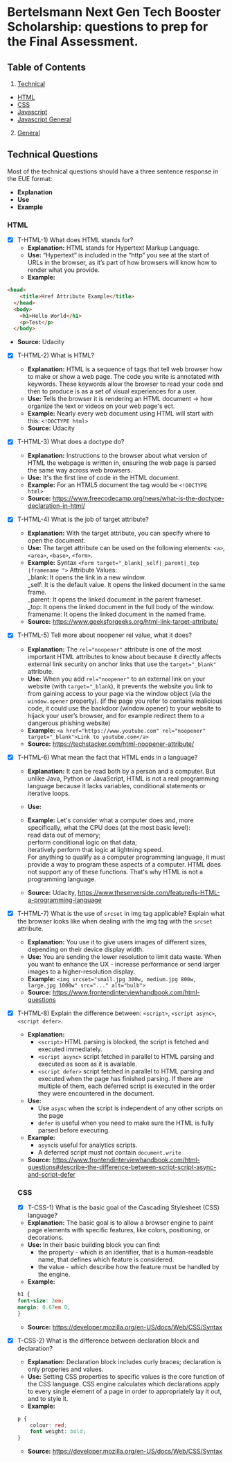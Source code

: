 
# Bertelsmann Next Gen Tech Booster Scholarship: questions to prep for the Final Assessment.

## Table of Contents

1.  [Technical](#technical-questions)
   - [HTML](#html)
   - [CSS](#css)
   - [Javascript](#javascript)
   - [Javascript General](#javascript-general)

2. [General](#general-questions)

## Technical Questions

Most of the technical questions should have a three sentence response in the EUE format:

- **Explanation**
- **Use**
- **Example**

### HTML

- [x] T-HTML-1) What does HTML stands for?
  - **Explanation:** HTML stands for Hypertext Markup Language.
  - **Use:** “Hypertext” is included in the “http” you see at the start of URLs in the browser, as it’s part of how browsers will know how to render what you provide.
  - **Example:** 
```html
<head>
    <title>Href Attribute Example</title>
  </head>
  <body>
    <h1>Hello World</h1>
    <p>Test</p>
  </body>
```
  - **Source:** Udacity

- [x] T-HTML-2) What is HTML?
  - **Explanation:** HTML is a sequence of tags that tell web browser how to make or show a web page. The code you write is annotated with keywords. These keywords allow the browser to read your code and then to produce is as a set of visual experiences for a user.
  - **Use:** Tells the browser it is rendering an HTML document -> how organize the text or videos on your web page's ect.
  - **Example:** Nearly every web document using HTML will start with this: `<!DOCTYPE html>`
  - **Source:** Udacity

- [x] T-HTML-3) What does a doctype do?
  - **Explanation:** Instructions to the browser about what version of HTML the webpage is written in, ensuring the web page is parsed the same way across web browsers.
  - **Use:** It's the first line of code in the HTML document.
  - **Example:** For an HTML5 document the tag would be `<!DOCTYPE html>`
  - **Source:** https://www.freecodecamp.org/news/what-is-the-doctype-declaration-in-html/

- [x] T-HTML-4) What is the job of target attribute?
  - **Explanation:** With the target attribute, you can specify where to open the document.
  - **Use:** The target attribute can be used on the following elements: `<a>`, `<area>`, `<base>`, `<form>`.
  - **Example:** Syntax `<form target="_blank|_self|_parent|_top |framename ">`
Attribute Values:
    </br>_blank: It opens the link in a new window.
    </br>_self: It is the default value. It opens the linked document in the same frame.
    </br>_parent: It opens the linked document in the parent frameset.
    </br>_top: It opens the linked document in the full body of the window.
    framename: It opens the linked document in the named frame.
  - **Source:** https://www.geeksforgeeks.org/html-link-target-attribute/

- [x] T-HTML-5) Tell more about noopener rel value, what it does?
  - **Explanation:** The `rel="noopener"` attribute is one of the most important HTML attributes to know about because it directly affects external link security on anchor links that use the `target="_blank"` attribute.
  - **Use:** When you add `rel="noopener"` to an external link on your website (with `target="_blank`), it prevents the website you link to from gaining access to your page via the window object (via the `window.opener` property). (if the page you refer to contains malicious code, it could use the backdoor (window.opener) to your website to hijack your user’s browser, and for example redirect them to a dangerous phishing website)
  - **Example:** `<a href="https://www.youtube.com" rel="noopener" target="_blank">Link to youtube.com</a>`
  - **Source:** https://techstacker.com/html-noopener-attribute/

- [x] T-HTML-6) What mean the fact that HTML ends in a language?
  - **Explanation:** It can be read both by a person and a computer. But unlike Java, Python or JavaScript, HTML is not a real programming language because it lacks variables, conditional statements or iterative loops. 
  - **Use:** 
  - **Example:** Let's consider what a computer does and, more specifically, what the CPU does (at the most basic level):
</br>read data out of memory;
</br>perform conditional logic on that data; 
</br>iteratively perform that logic at lightning speed.
</br>For anything to qualify as a computer programming language, it must provide a way to program these aspects of a computer.
HTML does not support any of these functions. That's why HTML is not a programming language.

  - **Source:** Udacity, https://www.theserverside.com/feature/Is-HTML-a-programming-language

- [x] T-HTML-7) What is the use of `srcset` in img tag applicable? Explain what the browser looks like when dealing with the img tag with the `srcset` attribute.

  - **Explanation:** You use it to give users images of different sizes, depending on their device display width.
  - **Use:** You are sending the lower resolution to limit data waste. When you want to enhance the UX - increase performance or send larger images to a higher-resolution display.
  - **Example:** `<img srcset="small.jpg 300w, medium.jpg 800w, large.jpg 1000w" src="..." alt="bulb">`
  - **Source:** https://www.frontendinterviewhandbook.com/html-questions

- [x] T-HTML-8) Explain the difference between: `<script>`, `<script async>`, `<script defer>`.
  - **Explanation:** 
    - `<script>` HTML parsing is blocked, the script is fetched and executed immediately.
    - `<script async>` script fetched in parallel to HTML parsing and executed as soon as it is available. 
    - `<script defer>` script fetched in parallel to HTML parsing and executed when the page has finished parsing. If there are multiple of them, each deferred script is executed in the order they were encountered in the document.
  - **Use:** 
    - Use `async` when the script is independent of any other scripts on the page
    - `defer` is useful when you need to make sure the HTML is fully parsed before executing.
  - **Example:** 
    - `async`is useful for analytics scripts.
    - A deferred script must not contain `document.write`
  - **Source:** https://www.frontendinterviewhandbook.com/html-questions#describe-the-difference-between-script-script-async-and-script-defer


  ### CSS

  - [x] T-CSS-1) What is the basic goal of the Cascading Stylesheet (CSS) language?
  - **Explanation:** The basic goal is to allow a browser engine to paint page elements with specific features, like colors, positioning, or decorations.
  - **Use:** In their basic building block you can find:
    - the property - which is an identifier, that is a human-readable name, that defines which feature is considered.
    - the value - which describe how the feature must be handled by the engine.
  - **Example:** 
  ```css
  h1 {
  font-size: 2em;
  margin: 0.67em 0;
  }
  ```
  - **Source:** https://developer.mozilla.org/en-US/docs/Web/CSS/Syntax

- [x] T-CSS-2) What is the difference between declaration block and declaration?
  - **Explanation:** Declaration block includes curly braces; declaration is only properies and values.
  - **Use:** Setting CSS properties to specific values is the core function of the CSS language. CSS engine calculates which declarations apply to every single element of a page in order to appropriately lay it out, and to style it.
  - **Example:** 
  ```css
  p {
      colour: red;
      font weight: bold;
  }
  ```
  - **Source:** https://developer.mozilla.org/en-US/docs/Web/CSS/Syntax


